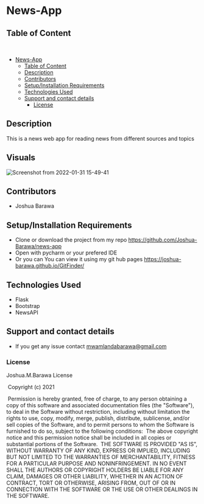# News-App

## Table of Content
​
- [News-App](#news-app)
  - [Table of Content](#table-of-content)
  - [Description](#description)
  - [Contributors](#contributors)
  - [Setup/Installation Requirements](#setupinstallation-requirements)
  - [Technologies Used](#technologies-used)
  - [Support and contact details](#support-and-contact-details)
    - [License](#license)

## Description
This is a news web app for reading news from different sources and topics
## Visuals
![Screenshot from 2022-01-31 15-49-41](https://user-images.githubusercontent.com/91249358/151797838-648f4030-7643-4601-8ae5-d613af5006dc.png)

## Contributors
* Joshua Barawa
## Setup/Installation Requirements
* Clone or download the project from my repo https://github.com/Joshua-Barawa/news-app
* Open with pycharm or your prefered IDE
* Or you can You can view it using my git hub pages https://joshua-barawa.github.io/GitFinder/

## Technologies Used
* Flask
* Bootstrap
* NewsAPI
## Support and contact details
* If you get any issue contact mwamlandabarawa@gmail.com
### License
Joshua.M.Barawa License


​
Copyright (c) 2021 



​
Permission is hereby granted, free of charge, to any person obtaining a copy
of this software and associated documentation files (the "Software"), to deal
in the Software without restriction, including without limitation the rights
to use, copy, modify, merge, publish, distribute, sublicense, and/or sell
copies of the Software, and to permit persons to whom the Software is
furnished to do so, subject to the following conditions:
​
The above copyright notice and this permission notice shall be included in all
copies or substantial portions of the Software.
​
THE SOFTWARE IS PROVIDED "AS IS", WITHOUT WARRANTY OF ANY KIND, EXPRESS OR
IMPLIED, INCLUDING BUT NOT LIMITED TO THE WARRANTIES OF MERCHANTABILITY,
FITNESS FOR A PARTICULAR PURPOSE AND NONINFRINGEMENT. IN NO EVENT SHALL THE
AUTHORS OR COPYRIGHT HOLDERS BE LIABLE FOR ANY CLAIM, DAMAGES OR OTHER
LIABILITY, WHETHER IN AN ACTION OF CONTRACT, TORT OR OTHERWISE, ARISING FROM,
OUT OF OR IN CONNECTION WITH THE SOFTWARE OR THE USE OR OTHER DEALINGS IN THE
SOFTWARE.
